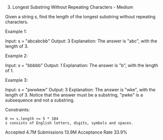 3. Longest Substring Without Repeating Characters - Medium

Given a string s, find the length of the longest substring without repeating characters.
 

Example 1:

Input: s = "abcabcbb"
Output: 3
Explanation: The answer is "abc", with the length of 3.

Example 2:

Input: s = "bbbbb"
Output: 1
Explanation: The answer is "b", with the length of 1.

Example 3:

Input: s = "pwwkew"
Output: 3
Explanation: The answer is "wke", with the length of 3.
Notice that the answer must be a substring, "pwke" is a subsequence and not a substring.


Constraints:

    0 <= s.length <= 5 * 104
    s consists of English letters, digits, symbols and spaces.

Accepted
4.7M
Submissions
13.9M
Acceptance Rate
33.9%